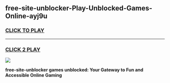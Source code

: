 
## free-site-unblocker-Play-Unblocked-Games-Online-ayj9u
<h3>
<a href="https://premium76.site?title=free-site-unblocker&ref=25A">CLICK TO PLAY</a></h3>
<hr>

<h3>
<a href="https://premium76.site?title=free-site-unblocker&ref=25A">CLICK 2 PLAY</a>
  
</h3>

<a href="https://premium76.site?title=free-site-unblocker&ref=25A"><img src="https://clearcache.store/games.png"></a>


**free-site-unblocker games unblocked: Your Gateway to Fun and Accessible Online Gaming**
